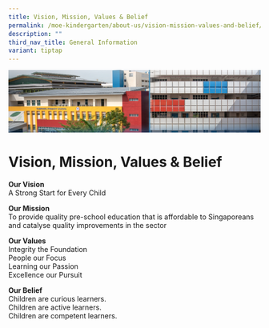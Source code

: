 ```yaml
---
title: Vision, Mission, Values & Belief
permalink: /moe-kindergarten/about-us/vision-mission-values-and-belief/
description: ""
third_nav_title: General Information
variant: tiptap
---
```

![](/images/mk%20kindergarten.jpg)

Vision, Mission, Values &amp; Belief
================================

  

<b>Our Vision</b> <br>
A Strong Start for Every Child
  

<b>Our Mission</b> <br>
To provide quality pre-school education that is affordable to Singaporeans and catalyse quality improvements in the sector

  

<b>Our Values</b> <br>
Integrity the Foundation <br>
People our Focus <br>
Learning our Passion <br>
Excellence our Pursuit

  

<b>Our Belief</b> <br>
Children are curious learners. <br>
Children are active learners. <br>
Children are competent learners.